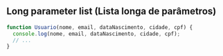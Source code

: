 ## Long parameter list (Lista longa de parâmetros)

```js
function Usuario(nome, email, dataNascimento, cidade, cpf) {
  console.log(nome, email, dataNascimento, cidade, cpf);
  // ...
}
```